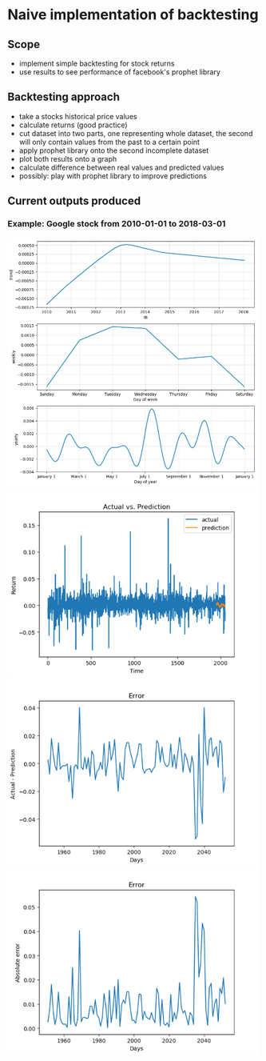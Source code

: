 # Naive implementation of backtesting

## Scope

- implement simple backtesting for stock returns
- use results to see performance of facebook's prophet library

## Backtesting approach
- take a stocks historical price values
- calculate returns (good practice)
- cut dataset into two parts, one representing whole dataset, the second will only contain values from the past to a certain point
- apply prophet library onto the second incomplete dataset
- plot both results onto a graph
- calculate difference between real values and predicted values
- possibly: play with prophet library to improve predictions 


## Current outputs produced
### Example: Google stock from 2010-01-01 to 2018-03-01

![](resources/Figure_1.png)
![](resources/Figure_2.png)
![](resources/Figure_3.png)
![](resources/Figure_4.png)
